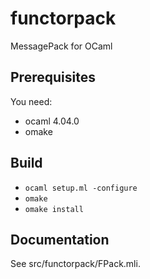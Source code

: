 # functorpack

MessagePack for OCaml

## Prerequisites

You need:
 - ocaml 4.04.0
 - omake

## Build

 - `ocaml setup.ml -configure`
 - `omake`
 - `omake install`

## Documentation

See src/functorpack/FPack.mli.
